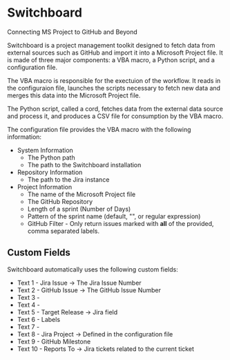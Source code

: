 <!--- 
Copyright (c) 2020-2021 Adrian S. Lemoine

Distributed under the Boost Software License, Version 1.0. 
(See accompanying file LICENSE_1_0.txt or copy at 
http://www.boost.org/LICENSE_1_0.txt)
--->

# Switchboard
Connecting MS Project to GitHub and Beyond

Switchboard is a project management toolkit 
designed to fetch data from external sources
such as GitHub and import it
into a Microsoft Project file. It is made of three 
major components: a VBA macro, a Python script, 
and a configuration file.

The VBA macro is responsible for the 
exectuion of the workflow. It reads in the
configuraion file, launches the
scripts necessary to fetch new data and merges this 
data into the Microsoft Project file.

The Python script, called a cord, 
fetches data from the external data source
and process it, and produces a CSV file 
for consumption by the VBA
macro.

The configuration file provides the VBA 
macro with the following information: 
 * System Information
   * The Python path
   * The path to the Switchboard installation
 * Repository Information
   * The path to the Jira instance
 * Project Information
   * The name of the Microsoft Project file
   * The GitHub Repository
   * Length of a sprint (Number of Days)
   * Pattern of the sprint name (default, "", or regular expression)
   * GitHub Filter - Only return issues marked with **all** of the
     provided, comma separated labels. 

## Custom Fields
Switchboard automatically uses the following custom fields:
 * Text 1 - Jira Issue -> The Jira Issue Number
 * Text 2 - GitHub Issue -> The GitHub Issue Number
 * Text 3 - 
 * Text 4 - 
 * Text 5 - Target Release -> Jira field
 * Text 6 - Labels
 * Text 7 - 
 * Text 8 - Jira Project -> Defined in the configuration file
 * Text 9 - GitHub Milestone
 * Text 10 - Reports To -> Jira tickets related to the current ticket
